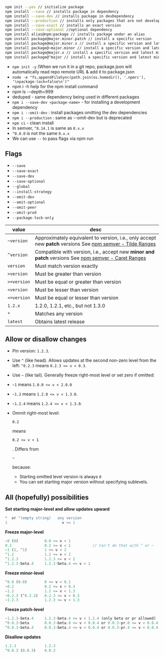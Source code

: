 ```bash
npm init --yes // initialize package
npm install --save // installs package in dependency
npm install --save-dev // installs package in devDependency
npm install --production // installs only packages that are not development dependency
npm install --save-exact // installs an exact version
npm install --save-optional //optional dependency
npm install alias@npm:package // installs package under an alias
npm install package@major.minor.patch // install a specific version
npm install package@major.minor.x // install a specific version and latest patch
npm install package@~major.minor // install a specific version and latest patch
npm install package@major.x // install a specific version and latest minor
npm install package@^major // install a specific version and latest minor
```

- `npm init -y` (When we run it in a git repo, package.json will automatically read repo remote URL & add it to package.json
- `node -e "fs.appendFileSync(path.join(os.homedir(), '.npmrc'), '\npackage-lock=false\n')"`
- npm i -h  help for the npm install command
- npm ls --depth=999
- deduped - same dependency being used in different packages
- `npm i --save-dev <package-name>` - for installing a development dependency
- `npm i --omit-dev`  : install packages omitting the dev dependencies
- `npm i --production` : same as --omit-dev but is deprecated
- `npm ci` - clean install
- In semver, `^8.14.1` is same as `8.x.x`
- `^0.0.0` is not the same `0.x.x`
- We can use `--` to pass flags via npm run

## Flags

- `--save`
- `--save-exact`
- `--save-dev`
- `--save-optional`
- `--global`
- `--install-strategy`
- `--omit-dev`
- `--omit-optional`
- `--omit-peer`
- `--omit-prod`
- `--package-lock-only`



| value       | desc                                                         |
| ----------- | ------------------------------------------------------------ |
| `~version`  | Approximately equivalent to version, i.e., only accept new **patch** versions See [npm semver - Tilde Ranges](https://github.com/npm/node-semver#tilde-ranges-123-12-1) |
| `^version`  | Compatible with version, i.e., accept new **minor and patch** versions See [npm semver - Caret Ranges](https://github.com/npm/node-semver#caret-ranges-123-025-004) |
| `version`   | Must match version exactly                                   |
| `>version`  | Must be greater than version                                 |
| `>=version` | Must be equal or greater than version                        |
| `<version`  | Must be lesser than version                                  |
| `<=version` | Must be equal or lesser than version                         |
| `1.2.x`     | 1.2.0, 1.2.1, etc., but not 1.3.0                            |
| `*`         | Matches any version                                          |
| `latest`    | Obtains latest release                                       |

## Allow or disallow changes

- Pin version: `1.2.3`.

- Use `^` (like head). Allows updates at the second non-zero level from the left: `^0.2.3` means `0.2.3 <= v < 0.3`.

- Use `~` (like tail). Generally freeze right-most level or set zero if omitted:

- `~1` means `1.0.0 <= v < 2.0.0`

- `~1.2` means `1.2.0 <= v < 1.3.0`.

- `~1.2.4` means `1.2.4 <= v < 1.3.0`.

- Ommit right-most level:

   

  ```
  0.2
  ```

   

  means

   

  ```
  0.2 <= v < 1
  ```

  . Differs from

   

  ```
  ~
  ```

   

  because:

  - Starting omitted level version is always `0`
  - You can set starting major version without specifying sublevels.

## All (hopefully) possibilities

**Set starting major-level and allow updates upward**

```js
*  or "(empty string)   any version
1                         v >= 1
```

**Freeze major-level**

```js
~0 (0)            0.0 <= v < 1
0.2               0.2 <= v < 1          // Can't do that with ^ or ~ 
~1 (1, ^1)        1 <= v < 2
^1.2              1.2 <= v < 2
^1.2.3            1.2.3 <= v < 2
^1.2.3-beta.4     1.2.3-beta.4 <= v < 2
```

**Freeze minor-level**

```js
^0.0 (0.0)        0 <= v < 0.1
~0.2              0.2 <= v < 0.3
~1.2              1.2 <= v < 1.3
~0.2.3 (^0.2.3)   0.2.3 <= v < 0.3
~1.2.3            1.2.3 <= v < 1.3
```

**Freeze patch-level**

```js
~1.2.3-beta.4     1.2.3-beta.4 <= v < 1.2.4 (only beta or pr allowed)
^0.0.3-beta       0.0.3-beta.0 <= v < 0.0.4 or 0.0.3-pr.0 <= v < 0.0.4 (only beta or pr allowed)
^0.0.3-beta.4     0.0.3-beta.4 <= v < 0.0.4 or 0.0.3-pr.4 <= v < 0.0.4 (only beta or pr allowed)
```

**Disallow updates**

```js
1.2.3             1.2.3
^0.0.3 (0.0.3)    0.0.3
```
